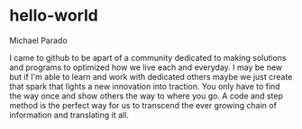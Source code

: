 # hello-world

Michael Parado

I came to github to be apart of a community dedicated to making solutions and programs to optimized 
how we live each and everyday. I may be new but if I'm able to learn and work with dedicated others
maybe we just create that spark that lights a new innovation into traction. You only have to find the way once
and show others the way to where you go. A code and step method is the perfect way for us to transcend the ever growing
chain of information and translating it all. 
